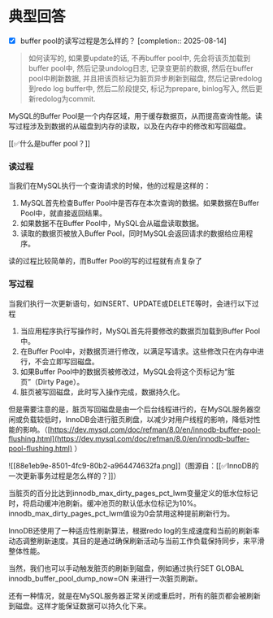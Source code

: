 # 典型回答

- [x] buffer pool的读写过程是怎么样的？  [completion:: 2025-08-14]

> 如何读写的, 如果要update的话, 不再buffer pool中, 先会将该页加载到buffer pool中, 然后记录undolog日志, 记录变更前的数据, 然后在buffer pool中刷新数据, 并且把该页标记为脏页异步刷新到磁盘, 然后记录redolog 到redo log buffer中, 然后二阶段提交, 标记为prepare, binlog写入, 然后更新redolog为commit.

MySQL的Buffer Pool是一个内存区域，用于缓存数据页，从而提高查询性能。读写过程涉及到数据的从磁盘到内存的读取，以及在内存中的修改和写回磁盘。



[[✅什么是buffer pool？]]



### 读过程


当我们在MySQL执行一个查询请求的时候，他的过程是这样的：



1. MySQL首先检查Buffer Pool中是否存在本次查询的数据。如果数据在Buffer Pool中，就直接返回结果。
2. 如果数据不在Buffer Pool中，MySQL会从磁盘读取数据。
3. 读取的数据页被放入Buffer Pool，同时MySQL会返回请求的数据给应用程序。



读的过程比较简单的，而Buffer Pool的写的过程就有点复杂了



### 写过程


当我们执行一次更新语句，如INSERT、UPDATE或DELETE等时，会进行以下过程



1. 当应用程序执行写操作时，MySQL首先将要修改的数据页加载到Buffer Pool中。
2. 在Buffer Pool中，对数据页进行修改，以满足写请求。这些修改只在内存中进行，不会立即写回磁盘。
3. 如果Buffer Pool中的数据页被修改过，MySQL会将这个页标记为“脏页”（Dirty Page）。
4. 脏页被写回磁盘，此时写入操作完成，数据持久化。



但是需要注意的是，脏页写回磁盘是由一个后台线程进行的，在MySQL服务器空闲或负载较低时，InnoDB会进行脏页刷盘，以减少对用户线程的影响，降低对性能的影响。（[https://dev.mysql.com/doc/refman/8.0/en/innodb-buffer-pool-flushing.html](https://dev.mysql.com/doc/refman/8.0/en/innodb-buffer-pool-flushing.html) ）



![[88e1eb9e-8501-4fc9-80b2-a964474632fa.png]]（图源自：[[✅InnoDB的一次更新事务过程是怎么样的？]]）



当脏页的百分比达到innodb_max_dirty_pages_pct_lwm变量定义的低水位标记时，将启动缓冲池刷新。缓冲池页的默认低水位标记为10%。innodb_max_dirty_pages_pct_lwm值设为0会禁用这种提前刷新行为。

<font style="color:rgb(15, 15, 15);"></font>

InnoDB还使用了一种适应性刷新算法，根据redo log的生成速度和当前的刷新率动态调整刷新速度。其目的是通过确保刷新活动与当前工作负载保持同步，来平滑整体性能。



当然，我们也可以手动触发脏页的刷新到磁盘，例如通过执行SET GLOBAL innodb_buffer_pool_dump_now=ON 来进行一次脏页刷新。



还有一种情况，就是在MySQL服务器正常关闭或重启时，所有的脏页都会被刷新到磁盘。这样才能保证数据可以持久化下来。





